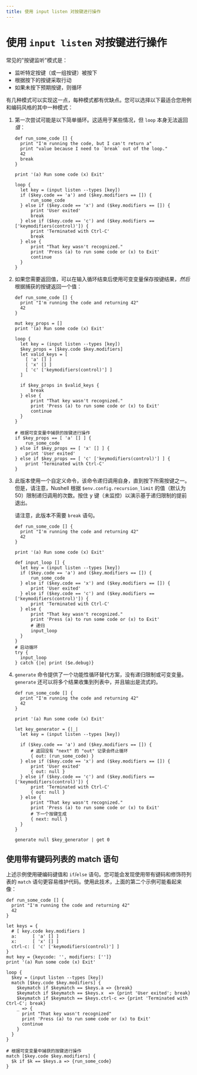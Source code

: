 ```yaml
---
title: 使用 input listen 对按键进行操作
---
```


# 使用 `input listen` 对按键进行操作

常见的"按键监听"模式是：

- 监听特定按键（或一组按键）被按下
- 根据按下的按键采取行动
- 如果未按下预期按键，则循环

有几种模式可以实现这一点，每种模式都有优缺点。您可以选择以下最适合您用例和编码风格的其中一种模式：

1. 第一次尝试可能是以下简单循环。这适用于某些情况，但 `loop` 本身无法返回*值*：

   ```nu
   def run_some_code [] {
     print "I'm running the code, but I can't return a"
     print "value because I need to `break` out of the loop."
     42
     break
   }

   print '(a) Run some code (x) Exit'

   loop {
     let key = (input listen --types [key])
     if ($key.code == 'a') and ($key.modifiers == []) {
         run_some_code
     } else if ($key.code == 'x') and ($key.modifiers == []) {
         print 'User exited'
         break
     } else if ($key.code == 'c') and ($key.modifiers == ['keymodifiers(control)']) {
         print 'Terminated with Ctrl-C'
         break
     } else {
         print "That key wasn't recognized."
         print 'Press (a) to run some code or (x) to Exit'
         continue
     }
   }
   ```

2. 如果您需要返回值，可以在输入循环结束后使用可变变量保存按键结果，*然后*根据捕获的按键返回一个值：

   ```nu
   def run_some_code [] {
     print "I'm running the code and returning 42"
     42
   }

   mut key_props = []
   print '(a) Run some code (x) Exit'

   loop {
     let key = (input listen --types [key])
     $key_props = [$key.code $key.modifiers]
     let valid_keys = [
       [ 'a' [] ]
       [ 'x' [] ]
       [ 'c' ['keymodifiers(control)'] ]
     ]

     if $key_props in $valid_keys {
         break
     } else {
         print "That key wasn't recognized."
         print 'Press (a) to run some code or (x) to Exit'
         continue
     }
   }

   # 根据可变变量中捕获的按键进行操作
   if $key_props == [ 'a' [] ] {
       run_some_code
   } else if $key_props == [ 'x' [] ] {
       print 'User exited'
   } else if $key_props == [ 'c' ['keymodifiers(control)'] ] {
       print 'Terminated with Ctrl-C'
   }
   ```

3. 此版本使用一个自定义命令，该命令递归调用自身，直到按下所需按键之一。但是，请注意，Nushell 根据 `$env.config.recursion_limit` 的值（默认为 50）限制递归调用的次数。按住 <kbd>y</kbd> 键（未监控）以演示基于递归限制的提前退出。

   请注意，此版本不需要 `break` 语句。

   ```nu
   def run_some_code [] {
     print "I'm running the code and returning 42"
     42
   }

   print '(a) Run some code (x) Exit'

   def input_loop [] {
     let key = (input listen --types [key])
     if ($key.code == 'a') and ($key.modifiers == []) {
         run_some_code
     } else if ($key.code == 'x') and ($key.modifiers == []) {
         print 'User exited'
     } else if ($key.code == 'c') and ($key.modifiers == ['keymodifiers(control)']) {
         print 'Terminated with Ctrl-C'
     } else {
         print "That key wasn't recognized."
         print 'Press (a) to run some code or (x) to Exit'
         # 递归
         input_loop
     }
   }
   # 启动循环
   try {
     input_loop
   } catch {|e| print ($e.debug)}
   ```

4. `generate` 命令提供了一个功能性循环替代方案，没有递归限制或可变变量。`generate` 还可以将多个结果收集到列表中，并且输出是流式的。

   ```nu
   def run_some_code [] {
     print "I'm running the code and returning 42"
     42
   }

   print '(a) Run some code (x) Exit'

   let key_generator = {|_|
     let key = (input listen --types [key])

     if ($key.code == 'a') and ($key.modifiers == []) {
         # 返回没有 "next" 的 "out" 记录会终止循环
         { out: (run_some_code) }
     } else if ($key.code == 'x') and ($key.modifiers == []) {
         print 'User exited'
         { out: null }
     } else if ($key.code == 'c') and ($key.modifiers == ['keymodifiers(control)']) {
         print 'Terminated with Ctrl-C'
         { out: null }
     } else {
         print "That key wasn't recognized."
         print 'Press (a) to run some code or (x) to Exit'
         # 下一个按键生成
         { next: null }
     }
   }

   generate null $key_generator | get 0
   ```

## 使用带有键码列表的 match 语句

上述示例使用硬编码键值和 `if`/`else` 语句。您可能会发现使用带有键码和修饰符列表的 `match` 语句更容易维护代码。使用此技术，上面的第二个示例可能看起来像：

```nu
def run_some_code [] {
  print "I'm running the code and returning 42"
  42
}

let keys = {
  # [ key.code key.modifiers ]
  a:      [ 'a' [] ]
  x:      [ 'x' [] ]
  ctrl-c: [ 'c' ['keymodifiers(control)'] ]
}
mut key = {keycode: '', modifiers: ['']}
print '(a) Run some code (x) Exit'

loop {
  $key = (input listen --types [key])
  match [$key.code $key.modifiers] {
    $keymatch if $keymatch == $keys.a => {break}
    $keymatch if $keymatch == $keys.x  => {print 'User exited'; break}
    $keymatch if $keymatch == $keys.ctrl-c => {print 'Terminated with Ctrl-C'; break}
    _ => {
      print "That key wasn't recognized"
      print 'Press (a) to run some code or (x) to Exit'
      continue
    }
  }
}

# 根据可变变量中捕获的按键进行操作
match [$key.code $key.modifiers] {
  $k if $k == $keys.a => {run_some_code}
}
```
